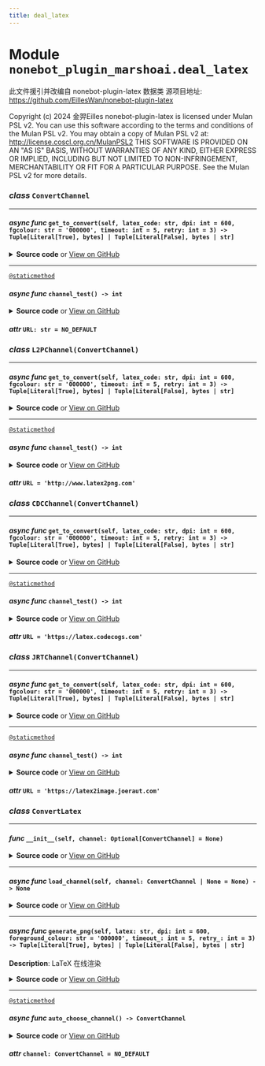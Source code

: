```yaml
---
title: deal_latex
---
```

# **Module** `nonebot_plugin_marshoai.deal_latex`

此文件援引并改编自 nonebot-plugin-latex 数据类
源项目地址: https://github.com/EillesWan/nonebot-plugin-latex


Copyright (c) 2024 金羿Eilles
nonebot-plugin-latex is licensed under Mulan PSL v2.
You can use this software according to the terms and conditions of the Mulan PSL v2.
You may obtain a copy of Mulan PSL v2 at:
http://license.coscl.org.cn/MulanPSL2
THIS SOFTWARE IS PROVIDED ON AN "AS IS" BASIS, WITHOUT WARRANTIES OF ANY KIND,
EITHER EXPRESS OR IMPLIED, INCLUDING BUT NOT LIMITED TO NON-INFRINGEMENT,
MERCHANTABILITY OR FIT FOR A PARTICULAR PURPOSE.
See the Mulan PSL v2 for more details.


### ***class*** `ConvertChannel`
---
#### ***async func*** `get_to_convert(self, latex_code: str, dpi: int = 600, fgcolour: str = '000000', timeout: int = 5, retry: int = 3) -> Tuple[Literal[True], bytes] | Tuple[Literal[False], bytes | str]`


<details>
<summary> <b>Source code</b> or <a href='https://github.com/LiteyukiStudio/nonebot-plugin-marshoai/tree/main/nonebot_plugin_marshoai/deal_latex.py#L28' target='_blank'>View on GitHub</a></summary>

```python
async def get_to_convert(self, latex_code: str, dpi: int=600, fgcolour: str='000000', timeout: int=5, retry: int=3) -> Tuple[Literal[True], bytes] | Tuple[Literal[False], bytes | str]:
    return (False, '请勿直接调用母类')
```
</details>

---
[`@staticmethod`](https://docs.python.org/3/library/functions.html#staticmethod)
#### ***async func*** `channel_test() -> int`


<details>
<summary> <b>Source code</b> or <a href='https://github.com/LiteyukiStudio/nonebot-plugin-marshoai/tree/main/nonebot_plugin_marshoai/deal_latex.py#L39' target='_blank'>View on GitHub</a></summary>

```python
@staticmethod
async def channel_test() -> int:
    return -1
```
</details>

#### ***attr*** `URL: str = NO_DEFAULT`

### ***class*** `L2PChannel(ConvertChannel)`
---
#### ***async func*** `get_to_convert(self, latex_code: str, dpi: int = 600, fgcolour: str = '000000', timeout: int = 5, retry: int = 3) -> Tuple[Literal[True], bytes] | Tuple[Literal[False], bytes | str]`


<details>
<summary> <b>Source code</b> or <a href='https://github.com/LiteyukiStudio/nonebot-plugin-marshoai/tree/main/nonebot_plugin_marshoai/deal_latex.py#L47' target='_blank'>View on GitHub</a></summary>

```python
async def get_to_convert(self, latex_code: str, dpi: int=600, fgcolour: str='000000', timeout: int=5, retry: int=3) -> Tuple[Literal[True], bytes] | Tuple[Literal[False], bytes | str]:
    async with httpx.AsyncClient(timeout=timeout, verify=False) as client:
        while retry > 0:
            try:
                post_response = await client.post(self.URL + '/api/convert', json={'auth': {'user': 'guest', 'password': 'guest'}, 'latex': latex_code, 'resolution': dpi, 'color': fgcolour})
                if post_response.status_code == 200:
                    if (json_response := post_response.json())['result-message'] == 'success':
                        if (get_response := (await client.get(self.URL + json_response['url']))).status_code == 200:
                            return (True, get_response.content)
                    else:
                        return (False, json_response['result-message'])
                retry -= 1
            except httpx.TimeoutException:
                retry -= 1
        raise ConnectionError('服务不可用')
    return (False, '未知错误')
```
</details>

---
[`@staticmethod`](https://docs.python.org/3/library/functions.html#staticmethod)
#### ***async func*** `channel_test() -> int`


<details>
<summary> <b>Source code</b> or <a href='https://github.com/LiteyukiStudio/nonebot-plugin-marshoai/tree/main/nonebot_plugin_marshoai/deal_latex.py#L94' target='_blank'>View on GitHub</a></summary>

```python
@staticmethod
async def channel_test() -> int:
    async with httpx.AsyncClient(timeout=5, verify=False) as client:
        try:
            start_time = time.time_ns()
            latex2png = (await client.get('http://www.latex2png.com{}' + (await client.post('http://www.latex2png.com/api/convert', json={'auth': {'user': 'guest', 'password': 'guest'}, 'latex': '\\\\int_{a}^{b} x^2 \\\\, dx = \\\\frac{b^3}{3} - \\\\frac{a^3}{5}\n', 'resolution': 600, 'color': '000000'})).json()['url']), time.time_ns() - start_time)
        except:
            return 99999
    if latex2png[0].status_code == 200:
        return latex2png[1]
    else:
        return 99999
```
</details>

#### ***attr*** `URL = 'http://www.latex2png.com'`

### ***class*** `CDCChannel(ConvertChannel)`
---
#### ***async func*** `get_to_convert(self, latex_code: str, dpi: int = 600, fgcolour: str = '000000', timeout: int = 5, retry: int = 3) -> Tuple[Literal[True], bytes] | Tuple[Literal[False], bytes | str]`


<details>
<summary> <b>Source code</b> or <a href='https://github.com/LiteyukiStudio/nonebot-plugin-marshoai/tree/main/nonebot_plugin_marshoai/deal_latex.py#L127' target='_blank'>View on GitHub</a></summary>

```python
async def get_to_convert(self, latex_code: str, dpi: int=600, fgcolour: str='000000', timeout: int=5, retry: int=3) -> Tuple[Literal[True], bytes] | Tuple[Literal[False], bytes | str]:
    async with httpx.AsyncClient(timeout=timeout, verify=False) as client:
        while retry > 0:
            try:
                response = await client.get(self.URL + '/png.image?\\huge&space;\\dpi{' + str(dpi) + '}\\fg{' + fgcolour + '}' + latex_code)
                if response.status_code == 200:
                    return (True, response.content)
                else:
                    return (False, response.content)
                retry -= 1
            except httpx.TimeoutException:
                retry -= 1
    return (False, '未知错误')
```
</details>

---
[`@staticmethod`](https://docs.python.org/3/library/functions.html#staticmethod)
#### ***async func*** `channel_test() -> int`


<details>
<summary> <b>Source code</b> or <a href='https://github.com/LiteyukiStudio/nonebot-plugin-marshoai/tree/main/nonebot_plugin_marshoai/deal_latex.py#L162' target='_blank'>View on GitHub</a></summary>

```python
@staticmethod
async def channel_test() -> int:
    async with httpx.AsyncClient(timeout=5, verify=False) as client:
        try:
            start_time = time.time_ns()
            codecogs = (await client.get('https://latex.codecogs.com/png.image?\\huge%20\\dpi{600}\\\\int_{a}^{b}x^2\\\\,dx=\\\\frac{b^3}{3}-\\\\frac{a^3}{5}'), time.time_ns() - start_time)
        except:
            return 99999
    if codecogs[0].status_code == 200:
        return codecogs[1]
    else:
        return 99999
```
</details>

#### ***attr*** `URL = 'https://latex.codecogs.com'`

### ***class*** `JRTChannel(ConvertChannel)`
---
#### ***async func*** `get_to_convert(self, latex_code: str, dpi: int = 600, fgcolour: str = '000000', timeout: int = 5, retry: int = 3) -> Tuple[Literal[True], bytes] | Tuple[Literal[False], bytes | str]`


<details>
<summary> <b>Source code</b> or <a href='https://github.com/LiteyukiStudio/nonebot-plugin-marshoai/tree/main/nonebot_plugin_marshoai/deal_latex.py#L184' target='_blank'>View on GitHub</a></summary>

```python
async def get_to_convert(self, latex_code: str, dpi: int=600, fgcolour: str='000000', timeout: int=5, retry: int=3) -> Tuple[Literal[True], bytes] | Tuple[Literal[False], bytes | str]:
    async with httpx.AsyncClient(timeout=timeout, verify=False) as client:
        while retry > 0:
            try:
                post_response = await client.post(self.URL + '/default/latex2image', json={'latexInput': latex_code, 'outputFormat': 'PNG', 'outputScale': '{}%'.format(dpi / 3 * 5)})
                print(post_response)
                if post_response.status_code == 200:
                    if not (json_response := post_response.json())['error']:
                        if (get_response := (await client.get(json_response['imageUrl']))).status_code == 200:
                            return (True, get_response.content)
                    else:
                        return (False, json_response['error'])
                retry -= 1
            except httpx.TimeoutException:
                retry -= 1
        raise ConnectionError('服务不可用')
    return (False, '未知错误')
```
</details>

---
[`@staticmethod`](https://docs.python.org/3/library/functions.html#staticmethod)
#### ***async func*** `channel_test() -> int`


<details>
<summary> <b>Source code</b> or <a href='https://github.com/LiteyukiStudio/nonebot-plugin-marshoai/tree/main/nonebot_plugin_marshoai/deal_latex.py#L229' target='_blank'>View on GitHub</a></summary>

```python
@staticmethod
async def channel_test() -> int:
    async with httpx.AsyncClient(timeout=5, verify=False) as client:
        try:
            start_time = time.time_ns()
            joeraut = (await client.get((await client.post('http://www.latex2png.com/api/convert', json={'latexInput': '\\\\int_{a}^{b} x^2 \\\\, dx = \\\\frac{b^3}{3} - \\\\frac{a^3}{5}', 'outputFormat': 'PNG', 'outputScale': '1000%'})).json()['imageUrl']), time.time_ns() - start_time)
        except:
            return 99999
    if joeraut[0].status_code == 200:
        return joeraut[1]
    else:
        return 99999
```
</details>

#### ***attr*** `URL = 'https://latex2image.joeraut.com'`

### ***class*** `ConvertLatex`
---
#### ***func*** `__init__(self, channel: Optional[ConvertChannel] = None)`


<details>
<summary> <b>Source code</b> or <a href='https://github.com/LiteyukiStudio/nonebot-plugin-marshoai/tree/main/nonebot_plugin_marshoai/deal_latex.py#L263' target='_blank'>View on GitHub</a></summary>

```python
def __init__(self, channel: Optional[ConvertChannel]=None):
    logger.info('LaTeX 转换服务将在 Bot 连接时异步加载')
```
</details>

---
#### ***async func*** `load_channel(self, channel: ConvertChannel | None = None) -> None`


<details>
<summary> <b>Source code</b> or <a href='https://github.com/LiteyukiStudio/nonebot-plugin-marshoai/tree/main/nonebot_plugin_marshoai/deal_latex.py#L266' target='_blank'>View on GitHub</a></summary>

```python
async def load_channel(self, channel: ConvertChannel | None=None) -> None:
    if channel is None:
        logger.info('正在选择 LaTeX 转换服务频道，请稍等...')
        self.channel = await self.auto_choose_channel()
        logger.info(f'已选择 {self.channel.__class__.__name__} 服务频道')
    else:
        self.channel = channel
```
</details>

---
#### ***async func*** `generate_png(self, latex: str, dpi: int = 600, foreground_colour: str = '000000', timeout_: int = 5, retry_: int = 3) -> Tuple[Literal[True], bytes] | Tuple[Literal[False], bytes | str]`

**Description**: LaTeX 在线渲染



<details>
<summary> <b>Source code</b> or <a href='https://github.com/LiteyukiStudio/nonebot-plugin-marshoai/tree/main/nonebot_plugin_marshoai/deal_latex.py#L274' target='_blank'>View on GitHub</a></summary>

```python
async def generate_png(self, latex: str, dpi: int=600, foreground_colour: str='000000', timeout_: int=5, retry_: int=3) -> Tuple[Literal[True], bytes] | Tuple[Literal[False], bytes | str]:
    return await self.channel.get_to_convert(latex, dpi, foreground_colour, timeout_, retry_)
```
</details>

---
[`@staticmethod`](https://docs.python.org/3/library/functions.html#staticmethod)
#### ***async func*** `auto_choose_channel() -> ConvertChannel`


<details>
<summary> <b>Source code</b> or <a href='https://github.com/LiteyukiStudio/nonebot-plugin-marshoai/tree/main/nonebot_plugin_marshoai/deal_latex.py#L308' target='_blank'>View on GitHub</a></summary>

```python
@staticmethod
async def auto_choose_channel() -> ConvertChannel:

    async def channel_test_wrapper(channel: type[ConvertChannel]) -> Tuple[int, type[ConvertChannel]]:
        score = await channel.channel_test()
        return (score, channel)
    results = await asyncio.gather(*(channel_test_wrapper(channel) for channel in channel_list))
    best_channel = min(results, key=lambda x: x[0])[1]
    return best_channel()
```
</details>

#### ***attr*** `channel: ConvertChannel = NO_DEFAULT`

